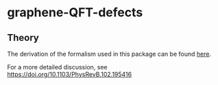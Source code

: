 # graphene-QFT-defects

## Theory

The derivation of the formalism used in this package can be found [here](https://github.com/rodinalex/graphene-QFT-defects/blob/main/Theory/Theory.pdf).

For a more detailed discussion, see https://doi.org/10.1103/PhysRevB.102.195416
